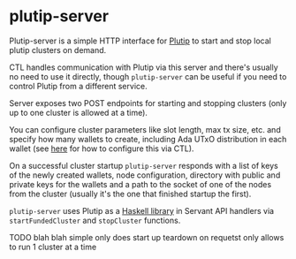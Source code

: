 # plutip-server

Plutip-server is a simple HTTP interface for [Plutip](https://github.com/mlabs-haskell/plutip) to start and stop local plutip clusters on demand.

CTL handles communication with Plutip via this server and there's usually no need to use it directly, though `plutip-server` can be useful if you need to control Plutip from a different service.

Server exposes two POST endpoints for starting and stopping clusters (only up to one cluster is allowed at a time).

You can configure cluster parameters like slot length, max tx size, etc. and specify how many wallets to create, including Ada UTxO distribution in each wallet (see [here](../doc/plutip-testing.md#cluster-configuration-options) for how to configure this via CTL).

On a successful cluster startup `plutip-server` responds with a list of keys of the newly created wallets, node configuration, directory with public and private keys for the wallets and a path to the socket of one of the nodes from the cluster (usually it's the one that finished startup the first).

`plutip-server` uses Plutip as a [Haskell library](https://github.com/mlabs-haskell/plutip/tree/master#as-a-library) in Servant API handlers via `startFundedCluster` and `stopCluster` functions.

TODO blah blah simple only does start up teardown on requetst only allows to run 1 cluster at a time
